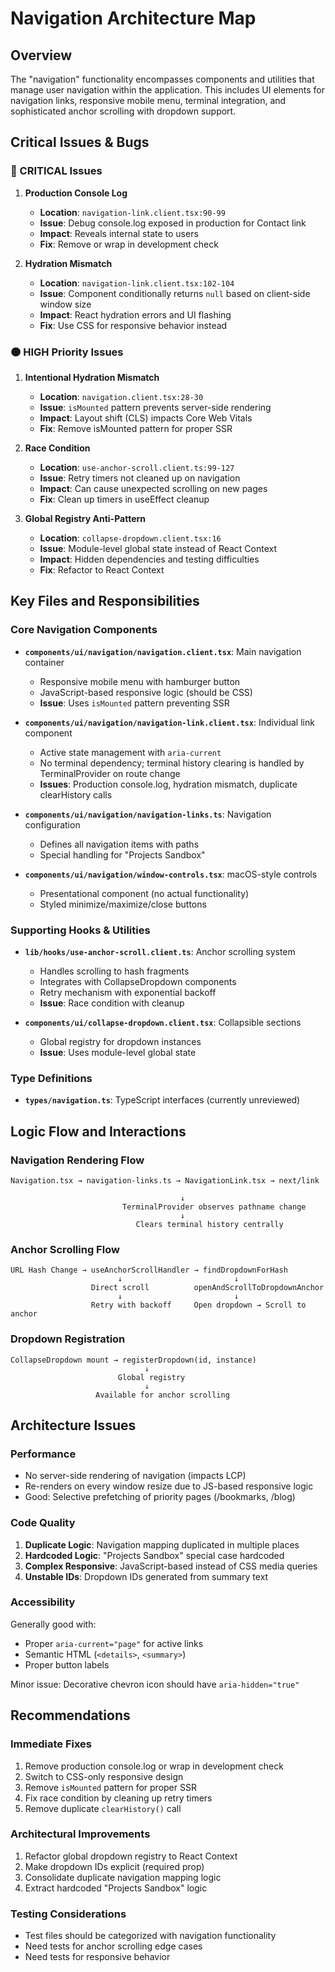 # Navigation Architecture Map

## Overview

The "navigation" functionality encompasses components and utilities that manage user navigation within the application. This includes UI elements for navigation links, responsive mobile menu, terminal integration, and sophisticated anchor scrolling with dropdown support.

## Critical Issues & Bugs

### 🔴 CRITICAL Issues

1. **Production Console Log**
   - **Location**: `navigation-link.client.tsx:90-99`
   - **Issue**: Debug console.log exposed in production for Contact link
   - **Impact**: Reveals internal state to users
   - **Fix**: Remove or wrap in development check

2. **Hydration Mismatch**
   - **Location**: `navigation-link.client.tsx:102-104`
   - **Issue**: Component conditionally returns `null` based on client-side window size
   - **Impact**: React hydration errors and UI flashing
   - **Fix**: Use CSS for responsive behavior instead

### 🟠 HIGH Priority Issues

1. **Intentional Hydration Mismatch**
   - **Location**: `navigation.client.tsx:28-30`
   - **Issue**: `isMounted` pattern prevents server-side rendering
   - **Impact**: Layout shift (CLS) impacts Core Web Vitals
   - **Fix**: Remove isMounted pattern for proper SSR

2. **Race Condition**
   - **Location**: `use-anchor-scroll.client.ts:99-127`
   - **Issue**: Retry timers not cleaned up on navigation
   - **Impact**: Can cause unexpected scrolling on new pages
   - **Fix**: Clean up timers in useEffect cleanup

3. **Global Registry Anti-Pattern**
   - **Location**: `collapse-dropdown.client.tsx:16`
   - **Issue**: Module-level global state instead of React Context
   - **Impact**: Hidden dependencies and testing difficulties
   - **Fix**: Refactor to React Context

## Key Files and Responsibilities

### Core Navigation Components

- **`components/ui/navigation/navigation.client.tsx`**: Main navigation container
  - Responsive mobile menu with hamburger button
  - JavaScript-based responsive logic (should be CSS)
  - **Issue**: Uses `isMounted` pattern preventing SSR

- **`components/ui/navigation/navigation-link.client.tsx`**: Individual link component
  - Active state management with `aria-current`
  - No terminal dependency; terminal history clearing is handled by TerminalProvider on route change
  - **Issues**: Production console.log, hydration mismatch, duplicate clearHistory calls

- **`components/ui/navigation/navigation-links.ts`**: Navigation configuration
  - Defines all navigation items with paths
  - Special handling for "Projects Sandbox"

- **`components/ui/navigation/window-controls.tsx`**: macOS-style controls
  - Presentational component (no actual functionality)
  - Styled minimize/maximize/close buttons

### Supporting Hooks & Utilities

- **`lib/hooks/use-anchor-scroll.client.ts`**: Anchor scrolling system
  - Handles scrolling to hash fragments
  - Integrates with CollapseDropdown components
  - Retry mechanism with exponential backoff
  - **Issue**: Race condition with cleanup

- **`components/ui/collapse-dropdown.client.tsx`**: Collapsible sections
  - Global registry for dropdown instances
  - **Issue**: Uses module-level global state

### Type Definitions

- **`types/navigation.ts`**: TypeScript interfaces (currently unreviewed)

## Logic Flow and Interactions

### Navigation Rendering Flow

```
Navigation.tsx → navigation-links.ts → NavigationLink.tsx → next/link

                                      ↓
                         TerminalProvider observes pathname change
                                      ↓
                            Clears terminal history centrally
```

### Anchor Scrolling Flow

```
URL Hash Change → useAnchorScrollHandler → findDropdownForHash
                        ↓                         ↓
                  Direct scroll          openAndScrollToDropdownAnchor
                        ↓                         ↓
                  Retry with backoff     Open dropdown → Scroll to anchor
```

### Dropdown Registration

```
CollapseDropdown mount → registerDropdown(id, instance)
                              ↓
                        Global registry
                              ↓
                   Available for anchor scrolling
```

## Architecture Issues

### Performance

- No server-side rendering of navigation (impacts LCP)
- Re-renders on every window resize due to JS-based responsive logic
- Good: Selective prefetching of priority pages (/bookmarks, /blog)

### Code Quality

1. **Duplicate Logic**: Navigation mapping duplicated in multiple places
2. **Hardcoded Logic**: "Projects Sandbox" special case hardcoded
3. **Complex Responsive**: JavaScript-based instead of CSS media queries
4. **Unstable IDs**: Dropdown IDs generated from summary text

### Accessibility

Generally good with:

- Proper `aria-current="page"` for active links
- Semantic HTML (`<details>`, `<summary>`)
- Proper button labels

Minor issue: Decorative chevron icon should have `aria-hidden="true"`

## Recommendations

### Immediate Fixes

1. Remove production console.log or wrap in development check
2. Switch to CSS-only responsive design
3. Remove `isMounted` pattern for proper SSR
4. Fix race condition by cleaning up retry timers
5. Remove duplicate `clearHistory()` call

### Architectural Improvements

1. Refactor global dropdown registry to React Context
2. Make dropdown IDs explicit (required prop)
3. Consolidate duplicate navigation mapping logic
4. Extract hardcoded "Projects Sandbox" logic

### Testing Considerations

- Test files should be categorized with navigation functionality
- Need tests for anchor scrolling edge cases
- Need tests for responsive behavior
